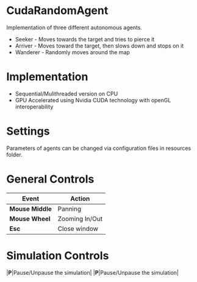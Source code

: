 # CudaRandomAgent

Implementation of three different autonomous agents. 

- Seeker - Moves towards the target and tries to pierce it   
- Arriver - Moves toward the target, then slows down and stops on it    
- Wanderer - Randomly moves around the map 

# Implementation

- Sequential/Mulithreaded version on CPU      
- GPU Accelerated using Nvidia CUDA technology with openGL interoperability

# Settings

Parameters of agents can be changed via configuration files in resources folder.

# General Controls

|Event|Action|
|---|---|
|**Mouse Middle**|Panning|
|**Mouse Wheel**|Zooming In/Out|
|**Esc**|Close window|


# Simulation Controls

|**P**|Pause/Unpause the simulation|
|**P**|Pause/Unpause the simulation|
